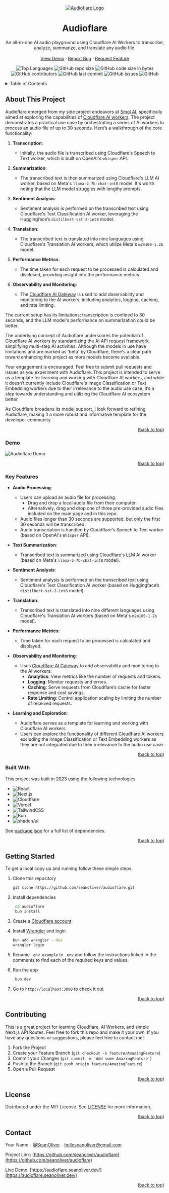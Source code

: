 <a name="readme-top"></a>
<div align="center">
  <a href="https://github.com/seanoliver/audioflare">
    <img src="public/images/audioflare-header.png" alt="Audioflare Logo">
  </a>

  <h1 align="center">Audioflare</h1>

  <p align="center">
    An all-in-one AI audio playground using Cloudflare AI Workers to transcribe, analyze, summarize, and translate any audio file.
    <br />
    <br />
    <a href="https://audioflare.seanoliver.dev/" target="_blank">View Demo</a>
    ·
    <a href="https://github.com/seanoliver/audioflare/issues">Report Bug</a>
    ·
    <a href="https://github.com/seanoliver/audioflare/issues">Request Feature</a>
  </p>
</div>
<div align="center">

![Top Languages](https://img.shields.io/github/languages/top/seanoliver/audioflare)
![GitHub repo size](https://img.shields.io/github/repo-size/seanoliver/audioflare)
![GitHub code size in bytes](https://img.shields.io/github/languages/code-size/seanoliver/audioflare)
![GitHub contributors](https://img.shields.io/github/contributors/seanoliver/audioflare)
![GitHub last commit](https://img.shields.io/github/last-commit/seanoliver/audioflare)
![GitHub issues](https://img.shields.io/github/issues/seanoliver/audioflare)
![GitHub](https://img.shields.io/github/license/seanoliver/audioflare)

</div>

<!-- TABLE OF CONTENTS -->
<details>
  <summary>Table of Contents</summary>
  <ol>
    <li>
      <a href="#about-the-project">About The Project</a>
      <ul>
         <li><a href="#demo">Demo</a></li>
        <li><a href="#key-features">Key Features</a></li>
        <li><a href="#built-with">Built With</a></li>
      </ul>
    </li>
    <li>
      <a href="#getting-started">Getting Started</a>
    </li>
    <li><a href="#usage">Usage</a></li>
    <li><a href="#contributing">Contributing</a></li>
    <li><a href="#license">License</a></li>
    <li><a href="#contact">Contact</a></li>
  </ol>
</details>

<!-- ABOUT THE PROJECT -->

## About This Project

Audioflare emerged from my side project endeavors at [Smol AI](https://smol.ai), specifically aimed at exploring the capabilities of [Cloudflare AI workers](https://developers.cloudflare.com/workers-ai/). The project demonstrates a practical use case by orchestrating a series of AI workers to process an audio file of up to 30 seconds. Here’s a walkthrough of the core functionality:

1. **Transcription**:
   - Initially, the audio file is transcribed using Cloudflare's Speech to Text worker, which is built on OpenAI's `whisper` API.

2. **Summarization**:
   - The transcribed text is then summarized using Cloudflare's LLM AI worker, based on Meta's `llama-2-7b-chat-int8` model. It's worth noting that the LLM model struggles with lengthy prompts.

3. **Sentiment Analysis**:
   - Sentiment analysis is performed on the transcribed text using Cloudflare's Text Classification AI worker, leveraging the Huggingface’s `distilbert-sst-2-int8` model.

4. **Translation**:
   - The transcribed text is translated into nine languages using Cloudflare's Translation AI workers, which utilize Meta's `m2m100-1.2b` model.

5. **Performance Metrics**:
   - The time taken for each request to be processed is calculated and disclosed, providing insight into the performance metrics.

6. **Observability and Monitoring**:
   - The [Cloudflare AI Gateway](https://developers.cloudflare.com/ai-gateway/) is used to add observability and monitoring to the AI workers, including analytics, logging, caching, and rate limiting.

The current setup has its limitations; transcription is confined to 30 seconds, and the LLM model's performance on summarization could be better.

The underlying concept of Audioflare underscores the potential of Cloudflare AI workers by standardizing the AI API request framework, simplifying multi-step AI activities. Although the models in use have limitations and are marked as 'beta' by Cloudflare, there's a clear path toward enhancing this project as more models become available.

Your engagement is encouraged. Feel free to submit pull requests and issues as you experiment with Audioflare. This project is intended to serve as a template for learning and working with Cloudflare AI workers, and while it doesn’t currently include Cloudflare's Image Classification or Text Embedding workers due to their irrelevance to the audio use case, it’s a step towards understanding and utilizing the Cloudflare AI ecosystem better.

As Cloudflare broadens its model support, I look forward to refining Audioflare, making it a more robust and informative template for the developer community.

<p align="right">(<a href="#readme-top">back to top</a>)</p>

### Demo

<p>
  <img src="public/images/audioflare-demo.gif" alt="Audioflare Demo">
</p>

<p align="right">(<a href="#readme-top">back to top</a>)</p>

### Key Features

- **Audio Processing**:
   - Users can upload an audio file for processing.
      - Drag and drop a local audio file from their computer.
      - Alternatively, drag and drop one of three pre-provided audio files included on the main page and in this repo.
   - Audio files longer than 30 seconds are supported, but only the first 30 seconds will be transcribed.
   - Audio transcription is handled by Cloudflare's Speech to Text worker (based on OpenAI's `Whisper` API).

- **Text Summarization**:
   - Transcribed text is summarized using Cloudflare's LLM AI worker (based on Meta's `llama-2-7b-chat-int8` model).

- **Sentiment Analysis**:
   - Sentiment analysis is performed on the transcribed text using Cloudflare's Text Classification AI worker (based on Huggingface’s `distilbert-sst-2-int8` model).

- **Translation**:
   - Transcribed text is translated into nine different languages using Cloudflare's Translation AI workers (based on Meta's `m2m100-1.2b` model).

- **Performance Metrics**:
   - Time taken for each request to be processed is calculated and displayed.

- **Observability and Monitoring**:

   - Uses [Cloudflare AI Gateway](https://developers.cloudflare.com/ai-gateway/) to add observability and monitoring to the AI workers:
     - **Analytics**: View metrics like the number of requests and tokens.
     - **Logging**: Monitor requests and errors.
     - **Caching**: Serve requests from Cloudflare’s cache for faster response and cost savings.
     - **Rate Limiting**: Control application scaling by limiting the number of received requests.

- **Learning and Exploration**:
   - Audioflare serves as a template for learning and working with Cloudflare AI workers.
   - Users can explore the functionality of different Cloudflare AI workers excluding the Image Classification or Text Embedding workers as they are not integrated due to their irrelevance to the audio use case.

<p align="right">(<a href="#readme-top">back to top</a>)</p>

### Built With

This project was built in 2023 using the following technologies.

- ![React][React]
- ![Next.js][Next.js]
- ![Cloudflare][Cloudflare]
- ![Vercel][Vercel]
- ![TailwindCSS][TailwindCSS]
- ![Bun][Bun]
- ![shadcn/ui][shadcn/ui]

See [package.json](https://github.com/seanoliver/audioflare/blob/main/package.json) for a full list of dependencies.

<p align="right">(<a href="#readme-top">back to top</a>)</p>

<!-- GETTING STARTED -->

## Getting Started

To get a local copy up and running follow these simple steps.

1. Clone this repository

   ```bash
   git clone https://github.com/seanoliver/audioflare.git
   ```

2. Install dependencies

   ```bash
    cd audioflare
    bun install
   ```

3. Create a [Cloudflare account](https://dash.cloudflare.com/sign-up/workers-and-pages)

4. Install [Wrangler](https://developers.cloudflare.com/workers/wrangler/install-and-update/) and login
    ``` bash
    bun add wrangler --dev
    wrangler login
    ```

5. Rename `.env.example` to `.env` and follow the instructions linked in the comments to find each of the required keys and values.

6. Run the app

   ```bash
    bun dev
   ```

7. Go to `http://localhost:3000` to check it out

<p align="right">(<a href="#readme-top">back to top</a>)</p>

<!-- CONTRIBUTING -->

## Contributing

This is a great project for learning Cloudflare, AI Workers, and simple Next.js API Routes. Feel free to fork this repo and make it your own. If you have any questions or suggestions, please feel free to contact me!

1. Fork the Project
2. Create your Feature Branch (`git checkout -b feature/AmazingFeature`)
3. Commit your Changes (`git commit -m 'Add some AmazingFeature'`)
4. Push to the Branch (`git push origin feature/AmazingFeature`)
5. Open a Pull Request

<p align="right">(<a href="#readme-top">back to top</a>)</p>

<!-- LICENSE -->

## License

Distributed under the MIT License. See [LICENSE](https://github.com/seanoliver/audioflare/LICENSE) for more information.

<p align="right">(<a href="#readme-top">back to top</a>)</p>

<!-- CONTACT -->

## Contact

Your Name - [@SeanOliver](https://twitter.com/SeanOliver) - helloseanoliver@gmail.com

Project Link: [https://github.com/seanoliver/audioflare](https://github.com/seanoliver/audioflare)

Live Demo: [https://audioflare.seanoliver.dev/](https://audioflare.seanoliver.dev/)

<p align="right">(<a href="#readme-top">back to top</a>)</p>

<!-- TECHNOLOGY BADGES -->

[React]: https://img.shields.io/badge/React-61DAFB?logo=react&logoColor=white
[Next.js]: https://img.shields.io/badge/Next.js-000000?logo=next.js&logoColor=white
[Cloudflare]: https://img.shields.io/badge/Cloudflare-F38020?logo=cloudflare&logoColor=white
[Vercel]: https://img.shields.io/badge/Vercel-000000?logo=vercel&logoColor=white
[TailwindCSS]: https://img.shields.io/badge/TailwindCSS-38B2AC?logo=tailwind-css&logoColor=white
[Bun]: https://img.shields.io/badge/Bun-black?logo=bun&logoColor=f9f1e1
[shadcn/ui]: https://img.shields.io/badge/shadcn/ui-007ACC?logo=shadcn/ui&logoColor=black